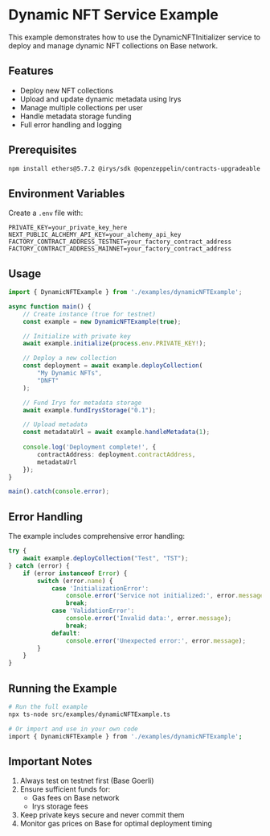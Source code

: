 # Dynamic NFT Service Example

This example demonstrates how to use the DynamicNFTInitializer service to deploy and manage dynamic NFT collections on Base network.

## Features

- Deploy new NFT collections
- Upload and update dynamic metadata using Irys
- Manage multiple collections per user
- Handle metadata storage funding
- Full error handling and logging

## Prerequisites

```bash
npm install ethers@5.7.2 @irys/sdk @openzeppelin/contracts-upgradeable
```

## Environment Variables

Create a `.env` file with:

```env
PRIVATE_KEY=your_private_key_here
NEXT_PUBLIC_ALCHEMY_API_KEY=your_alchemy_api_key
FACTORY_CONTRACT_ADDRESS_TESTNET=your_factory_contract_address
FACTORY_CONTRACT_ADDRESS_MAINNET=your_factory_contract_address
```

## Usage

```typescript
import { DynamicNFTExample } from './examples/dynamicNFTExample';

async function main() {
    // Create instance (true for testnet)
    const example = new DynamicNFTExample(true);

    // Initialize with private key
    await example.initialize(process.env.PRIVATE_KEY!);

    // Deploy a new collection
    const deployment = await example.deployCollection(
        "My Dynamic NFTs",
        "DNFT"
    );

    // Fund Irys for metadata storage
    await example.fundIrysStorage("0.1");

    // Upload metadata
    const metadataUrl = await example.handleMetadata(1);
    
    console.log('Deployment complete!', {
        contractAddress: deployment.contractAddress,
        metadataUrl
    });
}

main().catch(console.error);
```

## Error Handling

The example includes comprehensive error handling:

```typescript
try {
    await example.deployCollection("Test", "TST");
} catch (error) {
    if (error instanceof Error) {
        switch (error.name) {
            case 'InitializationError':
                console.error('Service not initialized:', error.message);
                break;
            case 'ValidationError':
                console.error('Invalid data:', error.message);
                break;
            default:
                console.error('Unexpected error:', error.message);
        }
    }
}
```

## Running the Example

```bash
# Run the full example
npx ts-node src/examples/dynamicNFTExample.ts

# Or import and use in your own code
import { DynamicNFTExample } from './examples/dynamicNFTExample';
```

## Important Notes

1. Always test on testnet first (Base Goerli)
2. Ensure sufficient funds for:
   - Gas fees on Base network
   - Irys storage fees
3. Keep private keys secure and never commit them
4. Monitor gas prices on Base for optimal deployment timing